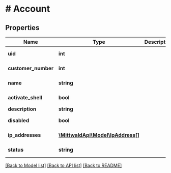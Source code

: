 # # Account

## Properties

Name | Type | Description | Notes
------------ | ------------- | ------------- | -------------
**uid** | **int** |  | [optional] [readonly]
**customer_number** | **int** |  | [optional] [readonly]
**name** | **string** |  | [optional] [readonly]
**activate_shell** | **bool** |  | [optional] [readonly]
**description** | **string** |  |
**disabled** | **bool** |  | [optional] [readonly]
**ip_addresses** | [**\MittwaldApi\Model\IpAddress[]**](IpAddress.md) |  | [optional] [readonly]
**status** | **string** |  | [optional] [readonly]

[[Back to Model list]](../../README.md#models) [[Back to API list]](../../README.md#endpoints) [[Back to README]](../../README.md)
